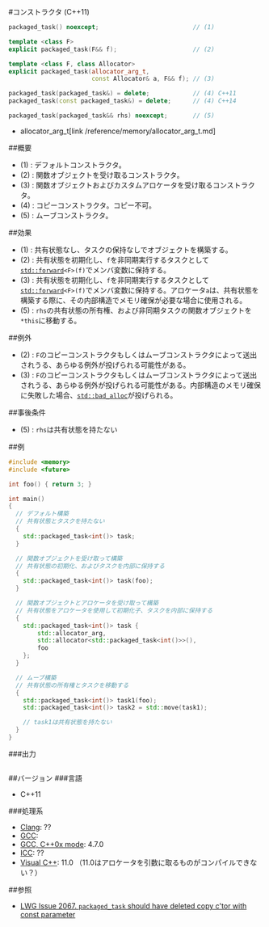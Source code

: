 #コンストラクタ (C++11)
```cpp
packaged_task() noexcept;                          // (1)

template <class F>
explicit packaged_task(F&& f);                     // (2)

template <class F, class Allocator>
explicit packaged_task(allocator_arg_t,
                       const Allocator& a, F&& f); // (3)

packaged_task(packaged_task&) = delete;            // (4) C++11
packaged_task(const packaged_task&) = delete;      // (4) C++14

packaged_task(packaged_task&& rhs) noexcept;       // (5)
```
* allocator_arg_t[link /reference/memory/allocator_arg_t.md]

##概要

- (1) : デフォルトコンストラクタ。
- (2) : 関数オブジェクトを受け取るコンストラクタ。
- (3) : 関数オブジェクトおよびカスタムアロケータを受け取るコンストラクタ。
- (4) : コピーコンストラクタ。コピー不可。
- (5) : ムーブコンストラクタ。


##効果
- (1) : 共有状態なし、タスクの保持なしでオブジェクトを構築する。
- (2) : 共有状態を初期化し、`f`を非同期実行するタスクとして[`std::forward`](/reference/utility/forward.md)`<F>(f)`でメンバ変数に保持する。
- (3) : 共有状態を初期化し、`f`を非同期実行するタスクとして[`std::forward`](/reference/utility/forward.md)`<F>(f)`でメンバ変数に保持する。アロケータ`a`は、共有状態を構築する際に、その内部構造でメモリ確保が必要な場合に使用される。
- (5) : `rhs`の共有状態の所有権、および非同期タスクの関数オブジェクトを`*this`に移動する。


##例外
- (2) : `F`のコピーコンストラクタもしくはムーブコンストラクタによって送出されうる、あらゆる例外が投げられる可能性がある。
- (3) : `F`のコピーコンストラクタもしくはムーブコンストラクタによって送出されうる、あらゆる例外が投げられる可能性がある。内部構造のメモリ確保に失敗した場合、[`std::bad_alloc`](/reference/new/bad_alloc.md)が投げられる。


##事後条件
- (5) : `rhs`は共有状態を持たない


##例
```cpp
#include <memory>
#include <future>

int foo() { return 3; }

int main()
{
  // デフォルト構築
  // 共有状態とタスクを持たない
  {
    std::packaged_task<int()> task;
  }

  // 関数オブジェクトを受け取って構築
  // 共有状態の初期化、およびタスクを内部に保持する
  {
    std::packaged_task<int()> task(foo);
  }

  // 関数オブジェクトとアロケータを受け取って構築
  // 共有状態をアロケータを使用して初期化子、タスクを内部に保持する
  {
    std::packaged_task<int()> task {
        std::allocator_arg,
        std::allocator<std::packaged_task<int()>>(),
        foo
    };
  }

  // ムーブ構築
  // 共有状態の所有権とタスクを移動する
  {
    std::packaged_task<int()> task1(foo);
    std::packaged_task<int()> task2 = std::move(task1);

    // task1は共有状態を持たない
  }
}
```

###出力
```
```

##バージョン
###言語
- C++11

###処理系
- [Clang](/implementation.md#clang): ??
- [GCC](/implementation.md#gcc): 
- [GCC, C++0x mode](/implementation.md#gcc): 4.7.0
- [ICC](/implementation.md#icc): ??
- [Visual C++](/implementation.md#visual_cpp): 11.0 （11.0はアロケータを引数に取るものがコンパイルできない？）


##参照
- [LWG Issue 2067. `packaged_task` should have deleted copy c'tor with const parameter](http://www.open-std.org/jtc1/sc22/wg21/docs/lwg-defects.html#2067)

